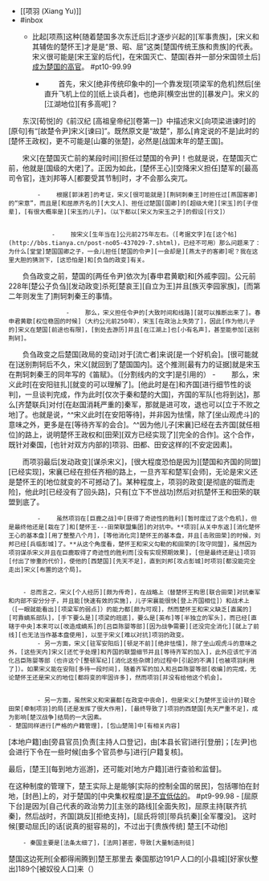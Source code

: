 - [[项羽 (Xiang Yu)]]
- #inbox
    - 比起[项燕]这种[随着楚国多次东迁后][才逐步兴起的][军事贵族]，[宋义和其辅佐的楚怀王]才是是“景、昭、屈”这类[楚国传统王族和贵族]的代表。宋义很可能是[宋王室的后代]，在宋国灭亡、楚国[吞并一部分宋国领土后][成为楚国的高官](https://www.zhihu.com/question/277670186/answer/1271136791)。 #pt10-99.99


        - 　　首先，宋义[绝非传统印象中的]一个靠发现[项梁军的危机]然后[坐直升飞机上位的][纸上谈兵者]，也绝非[横空出世的][暴发户]。宋义的[江湖地位][有多高呢]？

　　东汉[荀悦]的《前汉纪 [高祖皇帝纪][卷第一]》中描述宋义[向项梁进谏时]的[原句]有“[故楚令尹]宋义[谏曰]”。既然原文是“故楚”，那么[肯定说的不是]此时的[楚怀王政权]，更不可能是[山寨的张楚]，必然是[战国末年的楚王国]。

　　宋义[在楚国灭亡前的某段时间][担任过楚国的令尹]！也就是说，在楚国灭亡前，他就是[国级的大佬]了。正因为如此，[楚怀王心][空降宋义担任]楚军的[最高司令官]，连刘邦等人[都要受其节制]时，才不会那么突兀。


            - 　　根据[郭沫若]的考证，宋义[很可能就是][荆轲刺秦王]时担任过[燕国客卿]的“宋意”，而且是[和屈原齐名的][大文人]、担任过楚国[国卿]的[超级大佬][宋玉]的[子侄辈]，[有很大概率是][宋玉的儿子]。（以下都以[宋义为宋玉之子]的假设[行文]）


                - 　　按宋义[生年当在]公元前275年左右。（[考据文字]在[这个帖](http://bbs.tianya.cn/post-no05-437029-7.shtml)，已经不可用）那么问题来了：为什么[堂堂]楚国国卿之子，一会儿担任[楚国的令尹][一会却是][燕太子的客卿]呢？我在这里大胆的猜测下，[这恐怕是]和[负刍的政变]有关。

　　负刍政变之前，楚国的[两任令尹]依次为[春申君黄歇]和[外戚李园]。公元前228年[楚公子负刍][发动政变]杀死[楚哀王][自立为王]并且[族灭李园家族]，[而第二年则发生了]荆轲刺秦王的事情。


                    - 　　那么，宋义担任令尹的[大致时间和线路][就可以推断出来了]。春申君黄歇[权位稳固的时候]（大约公元前250年），宋玉[在政治上失势了]，因此[作为他儿子的]宋义在楚国[前途也有限]，[到处去游历]并且[在江湖上]也[小有名声]，甚至能参加[送别荆轲]。

　　负刍政变之后楚国[政局的变动]对于[流亡者]来说[是一个好机会]。[很可能就在]送别荆轲后不久，宋义[就回到了楚国国内]。这个推测[最有力的证据]就是宋玉在荆轲刺秦王的同年写的《笛赋》。（[分割线内的文字]是引用的）
        - 　　那么，宋义此时[在安阳驻扎][就变的可以理解了]。[他此时是在]和齐国[进行细节性的谈判]，一旦谈判完成，作为此时[仅次于秦和楚的大国]，齐国的军队[也将到达]，那么[齐楚联兵]对付[在赵国消耗严重的]秦军，那就是进可攻，退也可以[立于不败之地]了。也就是说，^^宋义此时[在安阳等待]，并非因为怯懦，除了[坐山观虎斗]的意味之外，更多是在[等待齐军的会合]。^^因为他儿子[宋襄]已经在去齐国[就任相位]的路上，说明楚怀王政权和[田荣][双方已经实现了][完全的合作]。这个合作，既针对秦国，[也针对双方内部的]项羽、田都、田安这样的[不安定因素]。

　　而项羽最后[发动政变][谋杀宋义]，[很大程度恐怕是因为][楚国和齐国的同盟][已经实现]，宋襄已经在担任齐相的路上，一旦齐军和楚军[会师]，无论是宋义还是楚怀王的[地位就变的不可撼动了]。某种程度上，项羽的政变[是彻底的铤而走险]，他此时[已经没有了回头路]，只有[立下不世战功]然后对抗楚怀王和田荣的联盟到底了。


            - 　　虽然项羽在[巨鹿之战]中[获得了奇迹性的胜利][暂时度过了这个危机]，但是最终他还是[栽在了]和[楚怀王---田荣联盟集团]的对抗中。**项羽[从关中东返][消化楚怀王心的基本盘][用了整整八个月]，[等他消化完]楚怀王的基本盘，并且[击败田荣]的时候，刘邦已经[兵临彭城]了。**从这个角度看，楚怀王和宋义勾勒的和田荣的[攻守同盟]，虽然因为项羽谋杀宋义并且在巨鹿取得了奇迹性的胜利而[没有实现预期效果]，[但是最终还是让]项羽[付出了惨重的代价]，使他的[西楚国][先天不足]，直到刘邦[攻占彭城]时项羽[都没能完全走出]宋义[布置的这个局]。


        - 总而言之，宋义[个人经历][颇为传奇]，在战略上（替楚怀王构思[联合田荣]对抗秦军和内部不安分分子，并且能[快速有效的实施]，儿子宋襄能很快[登上齐国相位]）和战术上（[一眼就能看出][项梁军的弱点]）的能力都[颇为可观]，然而楚怀王和宋义缺乏[直属的][可靠嫡系部队]，[手下要么是][项梁的班底]，要么是[英布]等[半独立的军头]，而已经[直辖于中央]本来可以[改造成嫡系]的[吕臣陈婴等部][因为战争需要][还没完全消化][就上了前线][也无法当作基本盘使用]，以至于宋义[难以对抗]项羽的政变。
            - 另一方面，宋义[驻军安阳后][顿足不前][绝非怯懦]，除了坐山观虎斗的意味之外，[这些天内]宋义[还忙于处理]和齐国的联盟细节并且[等待齐军的加入]，此外应该忙于消化吕臣陈婴等部（也许这个[整顿军纪][消化这些杂牌]的过程中[引起的不满][也被项羽利用了]）。如果宋义能在安阳[多待一段时间]，随着齐军的加入和吕臣陈婴等部[收编]的完成，无论楚怀王还是宋义的地位[都将变的牢固许多]，然而项羽[并没有给他这个机会]。


            - 另一方面，虽然宋义和宋襄都[在政变中丧命]，但是宋义[为楚怀王设计的]联合田荣[牵制项羽]的局[还是发挥了很大作用]，[最终导致了]项羽的西楚国[先天严重不足]，成为影响[楚汉战争]结局的一大因素。
    - 楚国同样进行[严格的户籍管理]，[包山楚简]中[有相关内容]

[本地户籍]由[旁县官员]负责[主持人口登记]，由[本县长官]进行[登册]；[左尹]也会进行下令在一些时候[由多个官员参与]进行[户籍复核]。

最后，[楚王][每到地方巡游]，还可能对[地方户籍][进行查验和监督]。

在这种制度的管理下，楚王实际上是能够[实际的控制全国的居民]，包括哪怕在封地，[封邑]上的，对于楚国的[中央集权程度][是不宜低估的](https://www.zhihu.com/question/496697763/answer/2208237301)。 #pt9-99.98
        - [屈原下台]是因为[自己代表的政治势力][主张的路线][全面失败]，屈原主持[联齐抗秦]，然后战时，齐国[跳反][拒绝支持]，[屈氏将领][带兵抗秦][全军覆没]。
这时候[要动屈氏]的话[说真的挺容易的]，不过出于[贵族传统] 楚王[不动他]


        - 秦国主要是[法条太细了]，[法网]甚密，导致[大量制造刑徒]
楚国这边死刑[全都得闹腾到]楚王那里去
秦国那边191户人口的[小县城][好家伙整出]189个[被奴役人口]来（）
